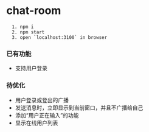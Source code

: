 # chat-room

```
  1. npm i
  2. npm start
  3. open `localhost:3100` in browser
```

### 已有功能

- 支持用户登录

### 待优化

- 用户登录或登出的广播
- 发送消息时，立即显示到当前窗口，并且不广播给自己
- 添加“用户正在输入”的功能
- 显示在线用户列表
